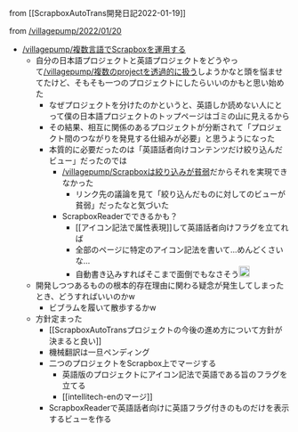 
from [[ScrapboxAutoTrans開発日記2022-01-19]]

from [/villagepump/2022/01/20](https://scrapbox.io/villagepump/2022/01/20)
- [/villagepump/複数言語でScrapboxを運用する](https://scrapbox.io/villagepump/複数言語でScrapboxを運用する)
    - 自分の日本語プロジェクトと英語プロジェクトをどうやって[/villagepump/複数のprojectを透過的に扱う](https://scrapbox.io/villagepump/複数のprojectを透過的に扱う)しようかなと頭を悩ませてたけど、そもそも一つのプロジェクトにしたらいいのかもと思い始めた
        - なぜプロジェクトを分けたのかというと、英語しか読めない人にとって僕の日本語プロジェクトのトップページはゴミの山に見えるから
        - その結果、相互に関係のあるプロジェクトが分断されて「プロジェクト間のつながりを発見する仕組みが必要」と思うようになった
        - 本質的に必要だったのは「英語話者向けコンテンツだけ絞り込んだビュー」だったのでは
            - [/villagepump/Scrapboxは絞り込みが貧弱](https://scrapbox.io/villagepump/Scrapboxは絞り込みが貧弱)だからそれを実現できなかった
                - リンク先の議論を見て「絞り込んだものに対してのビューが貧弱」だったなと気づいた
            - ScrapboxReaderでできるかも？
                - [[アイコン記法で属性表現]]して英語話者向けフラグを立てれば
                - 全部のページに特定のアイコン記法を書いて…めんどくさいな…
                - 自動書き込みすればそこまで面倒でもなさそう<img src='https://scrapbox.io/api/pages/villagepump/takker/icon' alt='/villagepump/takker.icon' height="19.5"/>
    - 開発しつつあるものの根本的存在理由に関わる疑念が発生してしまったとき、どうすればいいのかw
        - ビブラムを履いて散歩するかw
    - 方針定まった
        - [[ScrapboxAutoTransプロジェクトの今後の進め方について方針が決まると良い]]
        - 機械翻訳は一旦ペンディング
        - 二つのプロジェクトをScrapbox上でマージする
            - 英語版のプロジェクトにアイコン記法で英語である旨のフラグを立てる
            - [[intellitech-enのマージ]]
        - ScrapboxReaderで英語話者向けに英語フラグ付きのものだけを表示するビューを作る
